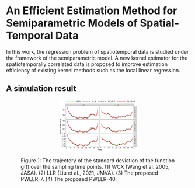 # An Efficient Estimation Method for Semiparametric Models of Spatial-Temporal Data

In this work, the regression problem of spatiotemporal data is studied under the framework of the semiparametric model. A new kernel estimator for the spatiotemporally correlated data is proposed to improve estimation efficiency of existing kernel methods such as the local linear regression.


## A simulation result
<figure id="Figure1">
    <p align="center">
  <img src="./figure/Wt_True.jpg" width=50% height=50%>
  </p>
  <figcaption
  <strong>Figure 1:</strong> The trajectory of the standard deviation of the function g(t) over the sampling time points. (1) WCX (Wang et al. 2005, JASA). (2) LLR (Liu et al., 2021, JMVA). (3) The proposed PWLLR-7. (4) The proposed PWLLR-40.
</figcaption>
</figure>



